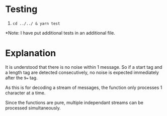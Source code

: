 # Testing
1. `cd ../../ & yarn test`

*Note: I have put additional tests in an additional file.

# Explanation
It is understood that there is no noise within 1 message. So if a start tag and a length tag are detected consecutively, no noise is expected immediately after the `9=` tag.

As this is for decoding a stream of messages, the function only processes 1 character at a time.

Since the functions are pure, multiple independant streams can be processed simultaneously.

